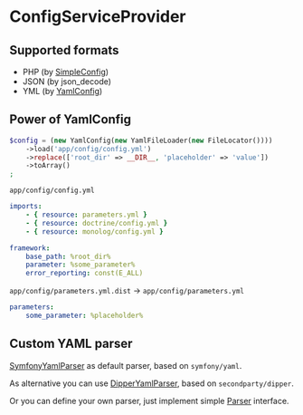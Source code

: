 # ConfigServiceProvider

## Supported formats

* PHP (by [SimpleConfig](/src/Config/SimpleConfig.php))
* JSON (by json_decode)
* YML (by [YamlConfig](/src/Config/YamlConfig.php))

## Power of YamlConfig

```php
$config = (new YamlConfig(new YamlFileLoader(new FileLocator())))
    ->load('app/config/config.yml')
    ->replace(['root_dir' => __DIR__, 'placeholder' => 'value'])
    ->toArray()
;
```

`app/config/config.yml`

```yaml
imports:
    - { resource: parameters.yml }
    - { resource: doctrine/config.yml }
    - { resource: monolog/config.yml }

framework:
    base_path: %root_dir%
    parameter: %some_parameter%
    error_reporting: const(E_ALL)
```

`app/config/parameters.yml.dist` -> `app/config/parameters.yml`

```yaml
parameters:
    some_parameter: %placeholder%
```

## Custom YAML parser

[SymfonyYamlParser](/src/Config/Parser/SymfonyYamlParser.php) as default parser, based on `symfony/yaml`.

As alternative you can use [DipperYamlParser](/src/Config/Parser/DipperYamlParser.php), based on `secondparty/dipper`.

Or you can define your own parser, just implement simple [Parser](/src/Config/Parser/ParserInterface.php) interface.
